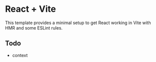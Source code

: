 # React + Vite

This template provides a minimal setup to get React working in Vite with HMR and some ESLint rules.

## Todo

- context
